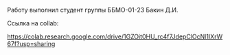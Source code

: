 Работу выполнил студент группы ББМО-01-23 Бакин Д.И.

Ссылка на collab:

https://colab.research.google.com/drive/1GZOit0HU_rc4f7JdepClOcNl1IXrW67f?usp=sharing
